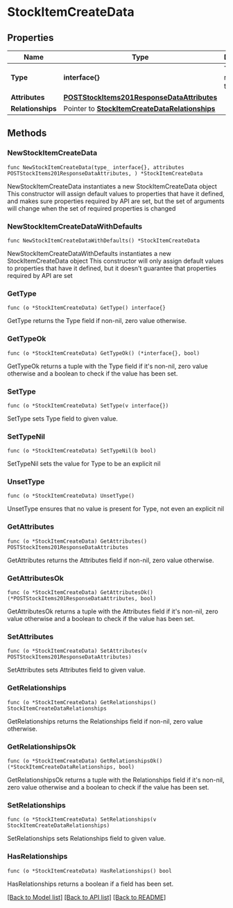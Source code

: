 # StockItemCreateData

## Properties

Name | Type | Description | Notes
------------ | ------------- | ------------- | -------------
**Type** | **interface{}** | The resource&#39;s type | 
**Attributes** | [**POSTStockItems201ResponseDataAttributes**](POSTStockItems201ResponseDataAttributes.md) |  | 
**Relationships** | Pointer to [**StockItemCreateDataRelationships**](StockItemCreateDataRelationships.md) |  | [optional] 

## Methods

### NewStockItemCreateData

`func NewStockItemCreateData(type_ interface{}, attributes POSTStockItems201ResponseDataAttributes, ) *StockItemCreateData`

NewStockItemCreateData instantiates a new StockItemCreateData object
This constructor will assign default values to properties that have it defined,
and makes sure properties required by API are set, but the set of arguments
will change when the set of required properties is changed

### NewStockItemCreateDataWithDefaults

`func NewStockItemCreateDataWithDefaults() *StockItemCreateData`

NewStockItemCreateDataWithDefaults instantiates a new StockItemCreateData object
This constructor will only assign default values to properties that have it defined,
but it doesn't guarantee that properties required by API are set

### GetType

`func (o *StockItemCreateData) GetType() interface{}`

GetType returns the Type field if non-nil, zero value otherwise.

### GetTypeOk

`func (o *StockItemCreateData) GetTypeOk() (*interface{}, bool)`

GetTypeOk returns a tuple with the Type field if it's non-nil, zero value otherwise
and a boolean to check if the value has been set.

### SetType

`func (o *StockItemCreateData) SetType(v interface{})`

SetType sets Type field to given value.


### SetTypeNil

`func (o *StockItemCreateData) SetTypeNil(b bool)`

 SetTypeNil sets the value for Type to be an explicit nil

### UnsetType
`func (o *StockItemCreateData) UnsetType()`

UnsetType ensures that no value is present for Type, not even an explicit nil
### GetAttributes

`func (o *StockItemCreateData) GetAttributes() POSTStockItems201ResponseDataAttributes`

GetAttributes returns the Attributes field if non-nil, zero value otherwise.

### GetAttributesOk

`func (o *StockItemCreateData) GetAttributesOk() (*POSTStockItems201ResponseDataAttributes, bool)`

GetAttributesOk returns a tuple with the Attributes field if it's non-nil, zero value otherwise
and a boolean to check if the value has been set.

### SetAttributes

`func (o *StockItemCreateData) SetAttributes(v POSTStockItems201ResponseDataAttributes)`

SetAttributes sets Attributes field to given value.


### GetRelationships

`func (o *StockItemCreateData) GetRelationships() StockItemCreateDataRelationships`

GetRelationships returns the Relationships field if non-nil, zero value otherwise.

### GetRelationshipsOk

`func (o *StockItemCreateData) GetRelationshipsOk() (*StockItemCreateDataRelationships, bool)`

GetRelationshipsOk returns a tuple with the Relationships field if it's non-nil, zero value otherwise
and a boolean to check if the value has been set.

### SetRelationships

`func (o *StockItemCreateData) SetRelationships(v StockItemCreateDataRelationships)`

SetRelationships sets Relationships field to given value.

### HasRelationships

`func (o *StockItemCreateData) HasRelationships() bool`

HasRelationships returns a boolean if a field has been set.


[[Back to Model list]](../README.md#documentation-for-models) [[Back to API list]](../README.md#documentation-for-api-endpoints) [[Back to README]](../README.md)


